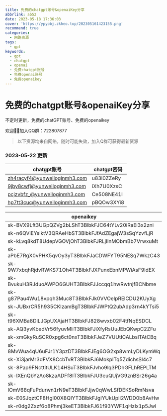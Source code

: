 ```yaml
---
title: 免费的chatgpt账号&openaiKey分享
abbrlink: ab52
date: 2023-05-18 17:36:03
cover: 'https://ypyobj.zkheo.top/202305161423155.png'
recommend: true
categories:
  - 网路资源
tags:
  - gpt
keywords:
  - gpt
  - chatgpt
  - openai
  - 免费chatgpt账号
  - 免费openai账号
  - 免费openaikey
---
```


# 免费的chatgpt账号&openaiKey分享

不定时更新，免费的chatGPT账号、免费的openaikey

欢迎👏🏻加入QQ群：722807877

> 以下资源均来自网络，随时可能失效，加入Q群可获得最新资源

### 2023-05-22 更新 

| **chatgpt账号**              | **chatgpt密码** |
| ---------------------------- | --------------- |
| zh4racyf4@yunweiloginmh3.com | u83i0ZZeRy      |
| 9jby8cwfj@yunweiloginmh3.com | iXh7U0XzsC      |
| pcjzvbfz_@yunweiloginmh3.com | Ce508NE41I      |
| hp7tt3cuc@yunweiloginmh3.com | pBQOw3XYi8      |

| openaikey                                           |
| --------------------------------------------------- |
| 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 |
| 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 |
| 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 |
| 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 |
| 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 |
| 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 |
| 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 |
| 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 |
| 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 |
| 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 |
| 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 |
| 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 |
| 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 |
| 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 |
| 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 |
| 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 |
| 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 |
| 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 |


